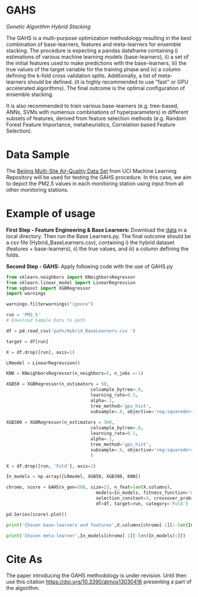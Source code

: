 # GAHS
*Genetic Algorithm Hybrid Stacking*

The GAHS is a multi-purpose optimization methodology resulting in the best combination of base-learners, features and meta-learners for ensemble stacking. The procedure is expecting a pandas dataframe containing i) estimations of various machine learning models (base-learners), ii) a set of the initial features used to make predictions with the base-learners, iii) the true values of the target variable for the training phase and iv) a column defining the k-fold cross validation splits. Additionally, a list of meta-learners should be defined. (it is highly recommended to use "fast" or GPU accelerated algorithms). The final outcome is the optimal configuration of ensemble stacking. 

It is also recommended to train various base-learners (e.g. tree-based, ANNs, SVMs with numerous combinations of hyperparameters) in different subsets of features, derived from feature selection methods (e.g. Random Forest Feature Importance, metaheuristics, Correlation based Feature Selection).

# Data Sample

The [Beijing Multi-Site Air-Quality Data Set](https://archive.ics.uci.edu/ml/datasets/Beijing+Multi-Site+Air-Quality+Data) from UCI Machine Learning Repository will be used for testing the GAHS procedure. In this case, we aim to depict the PM2.5 values in each monitoring station using input from all other monitoring stations.

# Example of usage

**First Step - Feature Engineering & Base Learners:**
Download the [data](https://archive.ics.uci.edu/ml/datasets/Beijing+Multi-Site+Air-Quality+Data) in a local directory. Then run the Base Learners.py. The final outcome should be a csv file (Hybrid_BaseLearners.csv), containing i) the hybrid dataset (features + base-learners), ii) the true values, and iii) a column defining the folds.

**Second Step - GAHS:** Apply following code with the use of GAHS.py

```python
from sklearn.neighbors import KNeighborsRegressor
from sklearn.linear_model import LinearRegression
from xgboost import XGBRegressor
import warnings

warnings.filterwarnings("ignore")

run = 'PM2.5'
# Download Sample Data to path

df = pd.read_csv('path/Hybrid_BaseLearners.csv ')

target = df[run]

X = df.drop([run], axis=1)

LRmodel = LinearRegression()

KNN = KNeighborsRegressor(n_neighbors=5, n_jobs =-1)

XGB50 = XGBRegressor(n_estimators = 50, 
                                colsample_bytree=.8,
                                learning_rate=0.1,
                                alpha=.1,
                                tree_method='gpu_hist',
                                subsample=.8, objective='reg:squarederror')
                                
XGB300 = XGBRegressor(n_estimators = 300, 
                                colsample_bytree=.8,
                                learning_rate=0.1,
                                alpha=.1,
                                tree_method='gpu_hist',
                                subsample=.8, objective='reg:squarederror'
                                )

X = df.drop([run, 'Fold'], axis=1)

In_models = np.array([LRmodel, XGB50, XGB300, KNN]) 

chromo, score = GAHS(n_gen=500, size=23, n_feat=len(X.columns),
                                  models=In_models, fitness_function='mse',
                                  selection_constant=3, crossover_prob=0.7, mutation_prob=0.05,
                                  df=df, target=run, category='Fold')

pd.Series(score).plot()

print('Chosen base-learners and features',X.columns[chromo[-1][:-len(In_models)]])

print('Chosen meta-learner',In_models[chromo[-1][-len(In_models):]])
```
# Cite As
The paper introducing the GAHS methodology is under revision. Until then use this citation https://doi.org/10.3390/atmos13030416 presenting a part of the algorithm.
